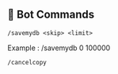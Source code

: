 ## 🔧 Bot Commands
```
/savemydb <skip> <limit>
```
Example : /savemydb 0 100000
```
/cancelcopy
```
